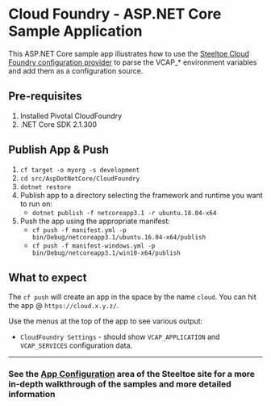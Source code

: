 # Cloud Foundry - ASP.NET Core Sample Application

This ASP.NET Core sample app illustrates how to use the [Steeltoe Cloud Foundry configuration provider](https://steeltoe.io/app-configuration/get-started/cloudfoundry) to parse the VCAP_* environment variables and add them as a configuration source.

## Pre-requisites

1. Installed Pivotal CloudFoundry
1. .NET Core SDK 2.1.300

## Publish App & Push

1. `cf target -o myorg -s development`
1. `cd src/AspDotNetCore/CloudFoundry`
1. `dotnet restore`
1. Publish app to a directory selecting the framework and runtime you want to run on:
   - `dotnet publish -f netcoreapp3.1 -r ubuntu.18.04-x64`
1. Push the app using the appropriate manifest:
   - `cf push -f manifest.yml -p bin/Debug/netcoreapp3.1/ubuntu.16.04-x64/publish`
   - `cf push -f manifest-windows.yml -p bin/Debug/netcoreapp3.1/win10-x64/publish`

## What to expect

The `cf push` will create an app in the space by the name `cloud`. You can hit the app @ `https://cloud.x.y.z/`.

Use the menus at the top of the app to see various output:

- `CloudFoundry Settings` - should show `VCAP_APPLICATION` and `VCAP_SERVICES` configuration data.

---

### See the [App Configuration](https://steeltoe.io/app-configuration) area of the Steeltoe site for a more in-depth walkthrough of the samples and more detailed information
